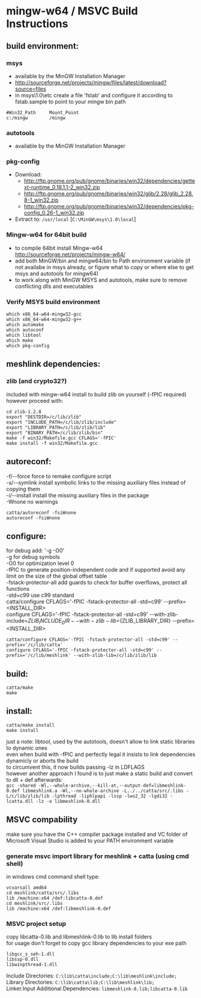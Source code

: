 # mingw-w64 / MSVC Build Instructions

## build environment:

### msys
* available by the MinGW Installation Manager
* http://sourceforge.net/projects/mingw/files/latest/download?source=files
* in msys\1.0\etc create a file 'fstab' and configure it according to fstab.sample to point to your mingw bin path
```
#Win32_Path		Mount_Point
c:/mingw		/mingw
```

### autotools
* available by the MinGW Installation Manager

### pkg-config
* Download:
  * http://ftp.gnome.org/pub/gnome/binaries/win32/dependencies/gettext-runtime_0.18.1.1-2_win32.zip
  * http://ftp.gnome.org/pub/gnome/binaries/win32/glib/2.28/glib_2.28.8-1_win32.zip
  * http://ftp.gnome.org/pub/gnome/binaries/win32/dependencies/pkg-config_0.26-1_win32.zip
* Extract to: ``/usr/local`` [``C:\MinGW\msys\1.0\local``]

### Mingw-w64 for 64bit build
* to compile 64bit install Mingw-w64 http://sourceforge.net/projects/mingw-w64/
* add both MinGW/bin and mingw64/bin to Path environment variable (if not availabe in msys already, or figure what to copy or where else to get msys and autotools for mingw64)
* to work along with MinGW MSYS and autotools, make sure to remove conflicting dlls and executables

### Verify MSYS build environment
```
which x86_64-w64-mingw32-gcc
which x86_64-w64-mingw32-g++
which automake
which autoconf
which libtool
which make
which pkg-config
```

## meshlink dependencies:

### zlib (and crypto32?)
included with mingw-w64 install
to build zlib on yourself (-fPIC required) however proceed with:
```
cd zlib-1.2.8
export "DESTDIR=/c/lib/zlib"
export "INCLUDE_PATH=/c/lib/zlib/include"
export "LIBRARY_PATH=/c/lib/zlib/lib"
export "BINARY_PATH=/c/lib/zlib/bin"
make -f win32/Makefile.gcc CFLAGS='-fPIC'
make install -f win32/Makefile.gcc
```


## autoreconf:
-f/--force   force to remake configure script<br/>
-s/--symlink install symbolic links to the missing auxiliary files instead of copying them<br/>
-i/--install install the missing auxiliary files in the package<br/>
-Wnone       no warnings
```
catta/autoreconf -fsiWnone
autoreconf -fsiWnone
```

## configure:
for debug add: '-g -O0'<br/>
-g for debug symbols<br/>
-O0 for optimization level 0<br/>
-fPIC to generate position-independent code and if supported avoid any limit on the size of the global offset table<br/>
-fstack-protector-all add guards to check for buffer overflows, protect all functions<br/>
-std=c99 use c99 standard<br/>
catta/configure CFLAGS='-fPIC -fstack-protector-all -std=c99' --prefix=<INSTALL_DIR><br/>
configure CFLAGS='-fPIC -fstack-protector-all -std=c99' --with-zlib-include=${ZLIB_INCLUDE_DIR} --with-zlib-lib=${ZLIB_LIBRARY_DIR} --prefix=<INSTALL_DIR><br/>
```
catta/configure CFLAGS='-fPIC -fstack-protector-all -std=c99' --prefix='/c/lib/catta'
configure CFLAGS='-fPIC -fstack-protector-all -std=c99' --prefix='/c/lib/meshlink' --with-zlib-lib=/c/lib/zlib/lib
```

## build:
```
catta/make
make
```


## install:
```
catta/make install
make install
```
just a note: libtool, used by the autotools, doesn't allow to link static libraries to dynamic ones<br/>
even when build with -fPIC and perfectly legal it insists to link dependencies dynamicly or aborts the build<br/>
to circumvent this, it now builds passing -lz in LDFLAGS<br/>
however another approach I found is to just make a static build and convert to dll + def afterwards:<br/>
``gcc -shared -Wl,--whole-archive,--kill-at,--output-def=libmeshlink-0.def libmeshlink.a -Wl,--no-whole-archive -L../../catta/src/.libs -L/c/lib/zlib/lib -lpthread -liphlpapi -lssp -lws2_32 -lgdi32 -lcatta.dll -lz -o libmeshlink-0.dll``


## MSVC compability
make sure you have the C++ compiler package installed and VC folder of Microsoft Visual Studio is added to your PATH environment variable

### generate msvc import library for meshlink + catta (using cmd shell)
in windows cmd command shell type:
```
vcvarsall amd64
cd meshlink/catta/src/.libs
lib /machine:x64 /def:libcatta-0.def
cd meshlink/src/.libs
lib /machine:x64 /def:libmeshlink-0.def
```

### MSVC project setup
copy libcatta-0.lib and libmeshlink-0.lib to lib install folders<br/>
for usage don't forget to copy gcc library dependencies to your exe path
```
libgcc_s_seh-1.dll
libssp-0.dll
libwinpthread-1.dll
```
Include Directories: ``C:\lib\catta\include;C:\lib\meshlink\include;``<br/>
Library Directories: ``C:\lib\catta\lib;C:\lib\meshlink\lib;``<br/>
Linker.Input Additional Dependencies: ``libmeshlink-0.lib;libcatta-0.lib``<br/>
